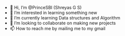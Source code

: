 - 👋 Hi, I’m @PrinceSBI (Shreyas G S)
- 👀 I’m interested in learning something new
- 🌱 I’m currently learning Data structures and Algorithm
- 💞️ I’m looking to collaborate on making new projects
- 📫 How to reach me by mailing me to my gmail

<!---
PrinceSBI/PrinceSBI is a ✨ special ✨ repository because its `README.md` (this file) appears on your GitHub profile.
You can click the Preview link to take a look at your changes.
--->
